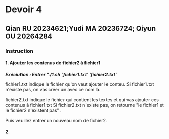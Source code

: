 # Devoir 4 
## Qian RU 20234621;Yudi MA 20236724; Qiyun OU 20264284

### Instruction 

#### 1. Ajouter les contenus de fichier2 à fichier1 
**_Exéciution : Entrer "./1.sh 'fichier1.txt' 'fichier2.txt'_** 

fichier1.txt indique le fichier qu'on veut ajouter le conteu. Si fichier1.txt n'existe pas, on vas créer un avec ce nom là. 
    
fichier2.txt indique le fichier qui contient les textes et qui vas ajouter ces contenus à fichier1.txt 
Si fichier2.txt n'existe pas, on retourne "le fichier1 et le fichier2 n'existent pas" . 

Puis veuillez entrer un nouveau nom de fichier2. 

#### 2. 

